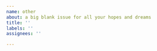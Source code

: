 ```yaml
---
name: other
about: a big blank issue for all your hopes and dreams
title: ''
labels: ''
assignees: ''

---
```



